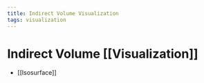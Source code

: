 ```yaml
---
title: Indirect Volume Visualization
tags: visualization
---
```


# Indirect Volume [[Visualization]]
- [[Isosurface]]





























































